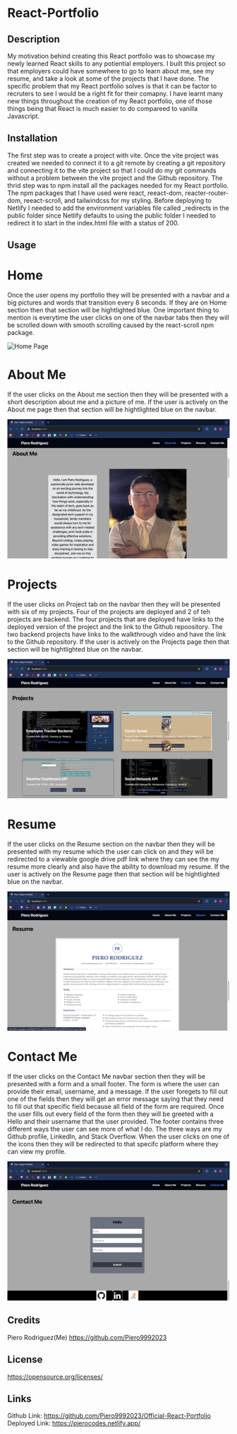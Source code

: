 # React-Portfolio

## Description 

My motivation behind creating this React portfolio was to showcase my newly learned React skills to any potiential employers. I built this project so that employers could have somewhere to go to learn about me, see my resume, and take a look at some of the projects that I have done. The specific problem that my React portfolio solves is that it can be factor to recruters to see I would be a right fit for their comapny. I have learnt many new things throughout the creation of my React portfolio, one of those things being that React is much easier to do compareed to vanilla Javascript.  

## Installation 
The first step was to create a project with vite. Once the vite project was created we needed to connect it to a git remote by creating a git repository and connecting it to the vite project so that I could do my git commands without a problem between the vite project and the Github repository. The thrid step was to npm install all the packages needed for my React portfolio. The npm packages that I have used were react, reeact-dom, reacter-router-dom, reeact-scroll, and tailwindcss for my styling. Before deploying to Netlify I needed to add the environment variables file called _redirects in the public folder since Netlify defaults to using the public folder I needed to redirect it to start in the index.html file with a status of 200. 

## Usage 

# Home 

Once the user opens my portfolio they will be presented with a navbar and a big pictures and words that transition every 8 seconds. If they are on Home section then that section will be hightlighted blue. One important thing to mention is everytime the user clicks on one of the navbar tabs then they will be scrolled down with smooth scrolling caused by the react-scroll npm package.  

![Home Page](assets/Home.png)

# About Me

If the user clicks on the About me section then they will be presented with a short description about me and a picture of me. If the user is actively on the About me page then that section will be hightlighted blue on the navbar. 

![About Me](assets/AboutMe.png)

# Projects

If the user clicks on Project tab on the navbar then they will be presented with six of my projects. Four of the projects are deployed and 2 of teh projects are backend. The four projects that are deployed have links to the deployed version of the project and the link to the Github repoository. The two backend projects have links to the walkthrough video and have the link to the Github repository. If the user is actively on the Projects page then that section will be hightlighted blue on the navbar.

![Projects](assets/Projects.png)

# Resume

If the user clicks on the Resume section on the navbar then they will be presented with my resume which the user can click on and they will be redirected to a viewable google drive pdf link where they can see the my resume more clearly and also have the ability to download my resume. If the user is actively on the Resume page then that section will be hightlighted blue on the navbar.

![Resume](assets/resumeScreenshot.png)

# Contact Me

If the user clicks on the Contact Me navbar section then they will be presented with a form and a small footer. The form is where the user can provide their email, username, and a message. If the user foregets to fill out one of the fields then they will get an error message saying that they need to fill out that specific field because all field of the form are required. Once the user fills out every field of the form then they will be greeted with a Hello and their username that the user provided. The footer contains three different ways the user can see more of what I do. The three ways are my Github profile, LinkedIn, and Stack Overflow. When the user clicks on one of the icons then they will be redirected to that specifc platform where they can view my profile. 

![Contact Me](assets/Contact.png)

## Credits
  Piero Rodriguez(Me) https://github.com/Piero9992023

  ## License
  https://opensource.org/licenses/

  ## Links
  Github Link: https://github.com/Piero9992023/Official-React-Portfolio
  Deployed Link: https://pierocodes.netlify.app/